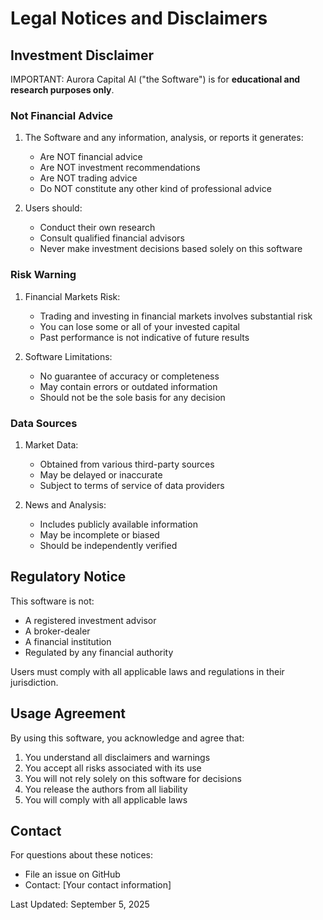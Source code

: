 # Legal Notices and Disclaimers

## Investment Disclaimer

IMPORTANT: Aurora Capital AI ("the Software") is for **educational and research purposes only**.

### Not Financial Advice

1. The Software and any information, analysis, or reports it generates:
   - Are NOT financial advice
   - Are NOT investment recommendations
   - Are NOT trading advice
   - Do NOT constitute any other kind of professional advice

2. Users should:
   - Conduct their own research
   - Consult qualified financial advisors
   - Never make investment decisions based solely on this software

### Risk Warning

1. Financial Markets Risk:
   - Trading and investing in financial markets involves substantial risk
   - You can lose some or all of your invested capital
   - Past performance is not indicative of future results

2. Software Limitations:
   - No guarantee of accuracy or completeness
   - May contain errors or outdated information
   - Should not be the sole basis for any decision

### Data Sources

1. Market Data:
   - Obtained from various third-party sources
   - May be delayed or inaccurate
   - Subject to terms of service of data providers

2. News and Analysis:
   - Includes publicly available information
   - May be incomplete or biased
   - Should be independently verified

## Regulatory Notice

This software is not:
- A registered investment advisor
- A broker-dealer
- A financial institution
- Regulated by any financial authority

Users must comply with all applicable laws and regulations in their jurisdiction.

## Usage Agreement

By using this software, you acknowledge and agree that:

1. You understand all disclaimers and warnings
2. You accept all risks associated with its use
3. You will not rely solely on this software for decisions
4. You release the authors from all liability
5. You will comply with all applicable laws

## Contact

For questions about these notices:
- File an issue on GitHub
- Contact: [Your contact information]

Last Updated: September 5, 2025
